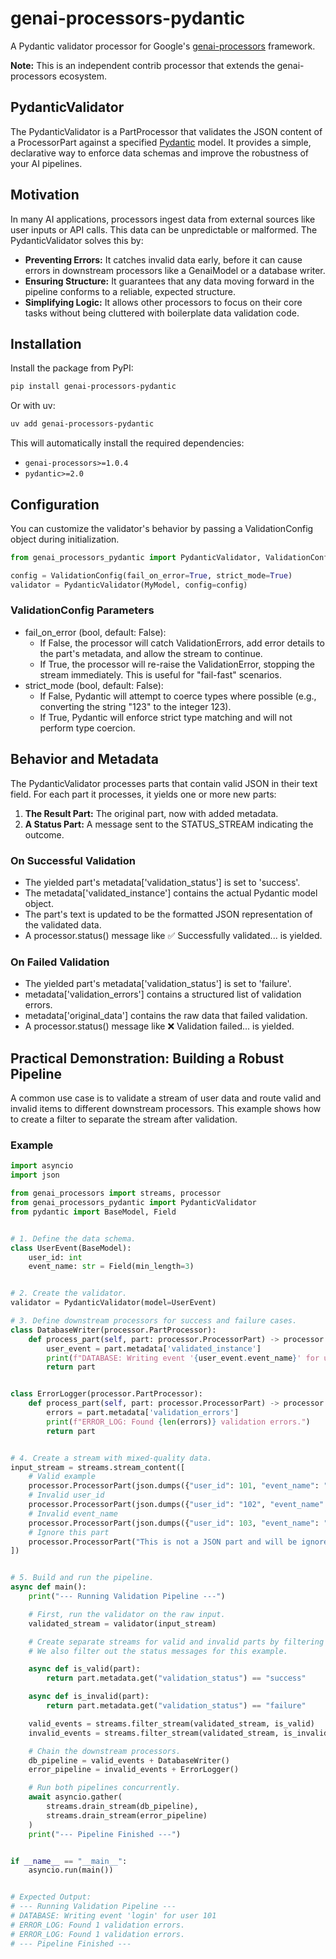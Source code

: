 # genai-processors-pydantic

A Pydantic validator processor for Google's [genai-processors](https://github.com/google-gemini/genai-processors) framework.

**Note:** This is an independent contrib processor that extends the genai-processors ecosystem.

## PydanticValidator

The PydanticValidator is a PartProcessor that validates the JSON content of a ProcessorPart against a specified [Pydantic](https://docs.pydantic.dev/latest/) model. It provides a simple, declarative way to enforce data schemas and improve the robustness of your AI pipelines.

## Motivation

In many AI applications, processors ingest data from external sources like user inputs or API calls. This data can be unpredictable or malformed. The PydanticValidator solves this by:

* **Preventing Errors:** It catches invalid data early, before it can cause errors in downstream processors like a GenaiModel or a database writer.
* **Ensuring Structure:** It guarantees that any data moving forward in the pipeline conforms to a reliable, expected structure.
* **Simplifying Logic:** It allows other processors to focus on their core tasks without being cluttered with boilerplate data validation code.

## Installation

Install the package from PyPI:

```bash
pip install genai-processors-pydantic
```

Or with uv:

```bash
uv add genai-processors-pydantic
```

This will automatically install the required dependencies:

* `genai-processors>=1.0.4`
* `pydantic>=2.0`

## Configuration

You can customize the validator's behavior by passing a ValidationConfig object during initialization.

```python
from genai_processors_pydantic import PydanticValidator, ValidationConfig

config = ValidationConfig(fail_on_error=True, strict_mode=True)
validator = PydanticValidator(MyModel, config=config)
```

### ValidationConfig Parameters

* fail_on_error (bool, default: False):
  * If False, the processor will catch ValidationErrors, add error details to the part's metadata, and allow the stream to continue.
  * If True, the processor will re-raise the ValidationError, stopping the stream immediately. This is useful for "fail-fast" scenarios.
* strict_mode (bool, default: False):
  * If False, Pydantic will attempt to coerce types where possible (e.g., converting the string "123" to the integer 123).
  * If True, Pydantic will enforce strict type matching and will not perform type coercion.

## Behavior and Metadata

The PydanticValidator processes parts that contain valid JSON in their text field. For each part it processes, it yields one or more new parts:

1. **The Result Part:** The original part, now with added metadata.
2. **A Status Part:** A message sent to the STATUS_STREAM indicating the outcome.

### On Successful Validation

* The yielded part's metadata['validation_status'] is set to 'success'.
* The metadata['validated_instance'] contains the actual Pydantic model object.
* The part's text is updated to be the formatted JSON representation of the validated data.
* A processor.status() message like ✅ Successfully validated... is yielded.

### On Failed Validation

* The yielded part's metadata['validation_status'] is set to 'failure'.
* metadata['validation_errors'] contains a structured list of validation errors.
* metadata['original_data'] contains the raw data that failed validation.
* A processor.status() message like ❌ Validation failed... is yielded.

## Practical Demonstration: Building a Robust Pipeline

A common use case is to validate a stream of user data and route valid and invalid items to different downstream processors.
This example shows how to create a filter to separate the stream after validation.

### Example

```python
import asyncio
import json

from genai_processors import streams, processor
from genai_processors_pydantic import PydanticValidator
from pydantic import BaseModel, Field


# 1. Define the data schema.
class UserEvent(BaseModel):
    user_id: int
    event_name: str = Field(min_length=3)


# 2. Create the validator.
validator = PydanticValidator(model=UserEvent)

# 3. Define downstream processors for success and failure cases.
class DatabaseWriter(processor.PartProcessor):
    def process_part(self, part: processor.ProcessorPart) -> processor.ProcessorPart:
        user_event = part.metadata['validated_instance']
        print(f"DATABASE: Writing event '{user_event.event_name}' for user {user_event.user_id}")
        return part


class ErrorLogger(processor.PartProcessor):
    def process_part(self, part: processor.ProcessorPart) -> processor.ProcessorPart:
        errors = part.metadata['validation_errors']
        print(f"ERROR_LOG: Found {len(errors)} validation errors.")
        return part


# 4. Create a stream with mixed-quality data.
input_stream = streams.stream_content([
    # Valid example
    processor.ProcessorPart(json.dumps({"user_id": 101, "event_name": "login"})),
    # Invalid user_id
    processor.ProcessorPart(json.dumps({"user_id": "102", "event_name": "logout"})),
    # Invalid event_name
    processor.ProcessorPart(json.dumps({"user_id": 103, "event_name": "up"})),
    # Ignore this part
    processor.ProcessorPart("This is not a JSON part and will be ignored."),
])


# 5. Build and run the pipeline.
async def main():
    print("--- Running Validation Pipeline ---")

    # First, run the validator on the raw input.
    validated_stream = validator(input_stream)

    # Create separate streams for valid and invalid parts by filtering the metadata.
    # We also filter out the status messages for this example.

    async def is_valid(part):
        return part.metadata.get("validation_status") == "success"

    async def is_invalid(part):
        return part.metadata.get("validation_status") == "failure"

    valid_events = streams.filter_stream(validated_stream, is_valid)
    invalid_events = streams.filter_stream(validated_stream, is_invalid)

    # Chain the downstream processors.
    db_pipeline = valid_events + DatabaseWriter()
    error_pipeline = invalid_events + ErrorLogger()

    # Run both pipelines concurrently.
    await asyncio.gather(
        streams.drain_stream(db_pipeline),
        streams.drain_stream(error_pipeline)
    )
    print("--- Pipeline Finished ---")


if __name__ == "__main__":
    asyncio.run(main())


# Expected Output:
# --- Running Validation Pipeline ---
# DATABASE: Writing event 'login' for user 101
# ERROR_LOG: Found 1 validation errors.
# ERROR_LOG: Found 1 validation errors.
# --- Pipeline Finished ---
```
